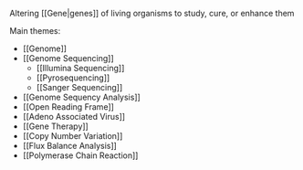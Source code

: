 Altering [[Gene|genes]] of living organisms to study, cure, or enhance them

Main themes:
- [[Genome]]
- [[Genome Sequencing]]
	- [[Illumina Sequencing]]
	- [[Pyrosequencing]]
	- [[Sanger Sequencing]]
- [[Genome Sequency Analysis]]
- [[Open Reading Frame]]
- [[Adeno Associated Virus]]
- [[Gene Therapy]]
- [[Copy Number Variation]]
- [[Flux Balance Analysis]]
- [[Polymerase Chain Reaction]]
